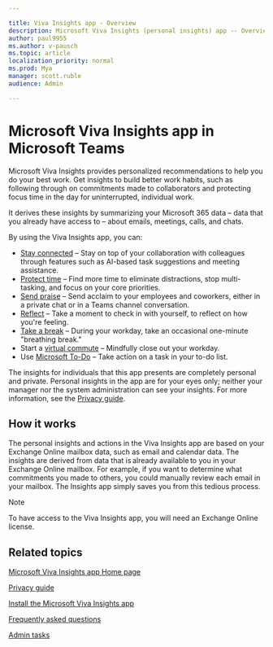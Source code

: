 ```yaml
---

title: Viva Insights app - Overview
description: Microsoft Viva Insights (personal insights) app -- Overview 
author: paul9955
ms.author: v-pausch
ms.topic: article
localization_priority: normal 
ms.prod: Mya
manager: scott.ruble
audience: Admin

---
```


# Microsoft Viva Insights app in Microsoft Teams 

Microsoft Viva Insights provides personalized recommendations to help you do your best work. Get insights to build better work habits, such as following through on commitments made to collaborators and protecting focus time in the day for uninterrupted, individual work.

It derives these insights by summarizing your Microsoft 365 data &ndash; data that you already have access to &ndash; about emails, meetings, calls, and chats.

By using the Viva Insights app, you can:

* [Stay connected](viva-insights-stay-connected.md) &ndash; Stay on top of your collaboration with colleagues through features such as AI-based task suggestions and meeting assistance.
* [Protect time](viva-insights-protect-time.md) &ndash; Find more time to eliminate distractions, stop multi-tasking, and focus on your core priorities.
* [Send praise](viva-insights-praise.md) &ndash; Send acclaim to your employees and coworkers, either in a private chat or in a Teams channel conversation.
* [Reflect](viva-insights-reflect.md) &ndash; Take a moment to check in with yourself, to reflect on how you're feeling.
* [Take a break](viva-insights-home.md#take-a-break) &ndash; During your workday, take an occasional one-minute "breathing break."  
* Start a [virtual commute](viva-insights-virtual-commute.md) &ndash; Mindfully close out your workday.  
* Use [Microsoft To-Do](viva-insights-home.md#microsoft-to-do) &ndash; Take action on a task in your to-do list.

The insights for individuals that this app presents are completely personal and private. Personal insights in the app are for your eyes only; neither your manager nor the system administration can see your insights. For more information, see the [Privacy guide](viva-teams-app-privacy.md).

## How it works

The personal insights and actions in the Viva Insights app are based on your Exchange Online mailbox data, such as email and calendar data. The insights are derived from data that is already available to you in your Exchange Online mailbox. For example, if you want to determine what commitments you made to others, you could manually review each email in your mailbox. The Insights app simply saves you from this tedious process.

<!-- VERIFY THAT THE FOLLOWING NOTE STILL APPLIES -->

> [!Note]
> To have access to the Viva Insights app, you will need an Exchange Online license.

## Related topics

[Microsoft Viva Insights app Home page](viva-insights-home.md)

[Privacy guide](viva-teams-app-privacy.md)

[Install the Microsoft Viva Insights app](viva-teams-app-install.md)

[Frequently asked questions](viva-teams-app-faq.md)

[Admin tasks](viva-teams-app-admin-tasks.md)
